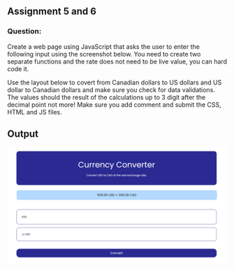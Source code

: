 ## Assignment 5 and 6 

### Question:
Create a web page using JavaScript that asks the user to enter the following input using the screenshot below. You need to create two separate functions and the rate does not need to be live value, you can hard code it. 

Use the layout below to covert from Canadian dollars to US dollars and US dollar to Canadian dollars and make sure you check for data validations. The values should the result of the calculations up to 3 digit after the decimal point not more! Make sure you add comment and submit the CSS, HTML and JS files. 


## Output

![alt text](<Screenshot 2024-04-02 194254.png>)